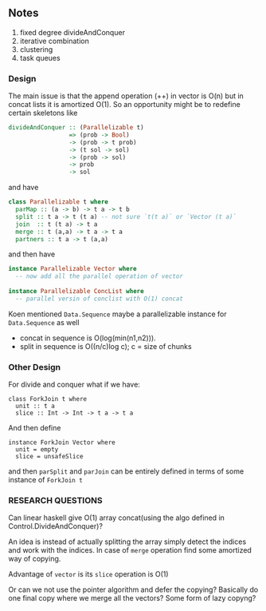 ## Notes

1. fixed degree divideAndConquer
2. iterative combination
3. clustering
4. task queues

### Design

The main issue is that the append operation (++) in vector is O(n) but in concat lists it is amortized O(1).
So an opportunity might be to redefine certain skeletons like 

```haskell
divideAndConquer :: (Parallelizable t)
                 => (prob -> Bool) 
                 -> (prob -> t prob)
                 -> (t sol -> sol)
                 -> (prob -> sol)
                 -> prob
                 -> sol
```

and have 

```haskell
class Parallelizable t where
  parMap :: (a -> b) -> t a -> t b
  split :: t a -> t (t a) -- not sure `t(t a)` or `Vector (t a)`
  join  :: t (t a) -> t a
  merge :: t (a,a) -> t a -> t a
  partners :: t a -> t (a,a)
```

and then have

```haskell
instance Parallelizable Vector where
  -- now add all the parallel operation of vector
  
instance Parallelizable ConcList where
  -- parallel versin of conclist with O(1) concat
```

Koen mentioned `Data.Sequence` maybe a parallelizable instance for `Data.Sequence` as well
- concat in sequence is O(log(min(n1,n2))).
- split in sequence is O((n/c)log c); c = size of chunks 



### Other Design

For divide and conquer what if we have:

```
class ForkJoin t where
  unit :: t a
  slice :: Int -> Int -> t a -> t a
```

And then define
```
instance ForkJoin Vector where
  unit = empty
  slice = unsafeSlice
```

and then `parSplit` and `parJoin` can be entirely defined in terms of some instance of `ForkJoin t`



### RESEARCH QUESTIONS

Can linear haskell give O(1) array concat(using the algo defined in Control.DivideAndConquer)?

An idea is instead of actually splitting the array simply detect the indices and work with the indices. In case of `merge` operation find some amortized way of copying.

Advantage of `vector` is its `slice` operation is O(1)


Or can we not use the pointer algorithm and defer the copying? Basically do one final copy where we merge all the vectors? Some form of lazy copyng?
